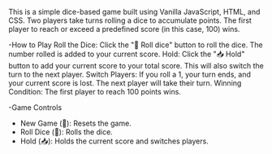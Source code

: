 This is a simple dice-based game built using Vanilla JavaScript, HTML, and CSS. Two players take turns rolling a dice to accumulate points. The first player to reach or exceed a predefined score (in this case, 100) wins.

 -How to Play
Roll the Dice: Click the "🎲 Roll dice" button to roll the dice. The number rolled is added to your current score.
Hold: Click the "📥 Hold" button to add your current score to your total score. This will also switch the turn to the next player.
Switch Players: If you roll a 1, your turn ends, and your current score is lost. The next player will take their turn.
Winning Condition: The first player to reach 100 points wins.


-Game Controls
  *  New Game (🔄): Resets the game.
  *  Roll Dice (🎲): Rolls the dice.
  *  Hold (📥): Holds the current score and switches players.
